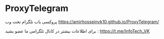 # ProxyTelegram
پروکسی یاب تلگرام تحت وب 
https://amirhosseinvk10.github.io/ProxyTelegram/

برای اطلاعات بیشتر در کانال تلگرامی ما عضو بشید :
 https://t.me/InfoTech_VK
